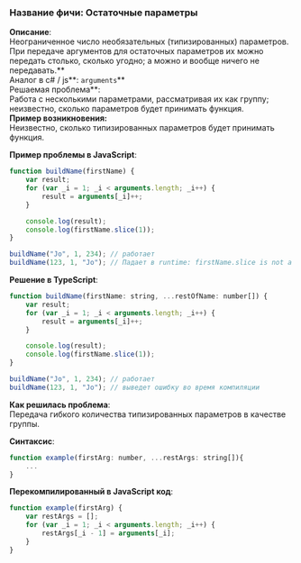 ### Название фичи: Остаточные параметры

**Описание**:  
Неограниченное число необязательных \(типизированных\) параметров. При передаче аргументов для остаточных параметров их можно передать столько, сколько угодно; а можно и вообще ничего не передавать.**  
Аналог в c\# / js**: `arguments`**  
Решаемая проблема**:  
Работа с несколькими параметрами, рассматривая их как группу; неизвестно, сколько параметров будет принимать функция.  
**Пример возникновения:**  
Неизвестно, сколько типизированных параметров будет принимать функция.

**Пример проблемы в JavaScript**:

```js
function buildName(firstName) {
    var result;
    for (var _i = 1; _i < arguments.length; _i++) {
        result = arguments[_i]++;
    }

    console.log(result);
    console.log(firstName.slice(1));
}

buildName("Jo", 1, 234); // работает
buildName(123, 1, "Jo"); // Падает в runtime: firstName.slice is not a function
```

**Решение в TypeScript**:

```js
function buildName(firstName: string, ...restOfName: number[]) {
    var result;
    for (var _i = 1; _i < arguments.length; _i++) {
        result = arguments[_i]++;
    }

    console.log(result);
    console.log(firstName.slice(1));
}

buildName("Jo", 1, 234); // работает
buildName(123, 1, "Jo"); // выведет ошибку во время компиляции
```

**Как решилась проблема**:  
Передача гибкого количества типизированных параметров в качестве группы.

**Синтаксис**:

```js
function example(firstArg: number, ...restArgs: string[]){
    ...
}
```

**Перекомпилированный в JavaScript код**:

```js
function example(firstArg) {
    var restArgs = [];
    for (var _i = 1; _i < arguments.length; _i++) {
        restArgs[_i - 1] = arguments[_i];
    }
}
```



